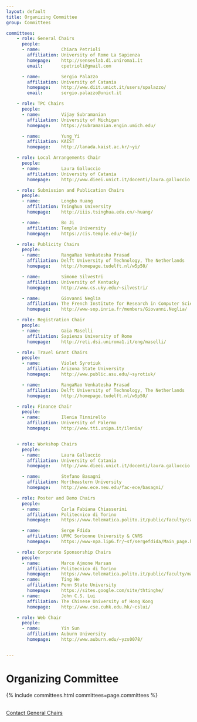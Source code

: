 ```yaml
---
layout: default
title: Organizing Committee
group: Committees

committees:
    - role: General Chairs
      people:
      - name:        Chiara Petrioli
        affiliation: University of Rome La Sapienza
        homepage:    http://senseslab.di.uniroma1.it
        email:       cpetrioli@gmail.com

      - name:        Sergio Palazzo
        affiliation: University of Catania
        homepage:    http://www.diit.unict.it/users/spalazzo/
        email:       sergio.palazzo@unict.it

    - role: TPC Chairs
      people:
      - name:        Vijay Subramanian
        affiliation: University of Michigan
        homepage:    https://subramanian.engin.umich.edu/

      - name:        Yung Yi
        affiliation: KAIST
        homepage:    http://lanada.kaist.ac.kr/~yi/

    - role: Local Arrangements Chair
      people:
      - name:        Laura Galluccio
        affiliation: University of Catania
        homepage:    http://www.dieei.unict.it/docenti/laura.galluccio

    - role: Submission and Publication Chairs
      people:
      - name:        Longbo Huang
        affiliation: Tsinghua University
        homepage:    http://iiis.tsinghua.edu.cn/~huang/

      - name:        Bo Ji
        affiliation: Temple University
        homepage:    https://cis.temple.edu/~boji/

    - role: Publicity Chairs
      people:
      - name:        RangaRao Venkatesha Prasad
        affiliation: Delft University of Technology, The Netherlands
        homepage:    http://homepage.tudelft.nl/w5p50/

      - name:        Simone Silvestri
        affiliation: University of Kentucky
        homepage:    http://www.cs.uky.edu/~silvestri/

      - name:        Giovanni Neglia
        affiliation: The French Institute for Research in Computer Science and Automation (inria)
        homepage:    http://www-sop.inria.fr/members/Giovanni.Neglia/ 

    - role: Registration Chair
      people:
      - name:        Gaia Maselli
        affiliation: Sapienza University of Rome
        homepage:    http://reti.dsi.uniroma1.it/eng/maselli/

    - role: Travel Grant Chairs
      people:
      - name:        Violet Syrotiuk
        affiliation: Arizona State University
        homepage:    http://www.public.asu.edu/~syrotiuk/

      - name:        RangaRao Venkatesha Prasad
        affiliation: Delft University of Technology, The Netherlands
        homepage:    http://homepage.tudelft.nl/w5p50/

    - role: Finance Chair
      people:
      - name:        Ilenia Tinnirello
        affiliation: University of Palermo
        homepage:    http://www.tti.unipa.it/ilenia/


    - role: Workshop Chairs
      people:
      - name:        Laura Galluccio
        affiliation: University of Catania
        homepage:    http://www.dieei.unict.it/docenti/laura.galluccio

      - name:        Stefano Basagni
        affiliation: Northeastern University
        homepage:    http://www.ece.neu.edu/fac-ece/basagni/

    - role: Poster and Demo Chairs
      people:
      - name:        Carla Fabiana Chiasserini
        affiliation: Politecnico di Torino
        homepage:    https://www.telematica.polito.it/public/faculty/carla-fabiana-chiasserini

      - name:        Serge Fdida
        affiliation: UPMC Sorbonne University & CNRS
        homepage:    https://www-npa.lip6.fr/~sf/sergefdida/Main_page.html

    - role: Corporate Sponsorship Chairs
      people:
      - name:        Marco Ajmone Marsan
        affiliation: Politecnico di Torino
        homepage:    https://www.telematica.polito.it/public/faculty/marco-ajmone-marsan
      - name:        Ting He
        affiliation: Penn State University
        homepage:    https://sites.google.com/site/thtinghe/
      - name:        John C.S. Lui
        affiliation: The Chinese University of Hong Kong
        homepage:    http://www.cse.cuhk.edu.hk/~cslui/     

    - role: Web Chair
      people:
      - name:        Yin Sun
        affiliation: Auburn University
        homepage:    http://www.auburn.edu/~yzs0078/


---
```


# Organizing Committee

{% include committees.html committees=page.committees %}

<br/>

<div class="row">
  <div class="col-sm-6 col-sm-offset-3">
    <a href="mailto:cpetrioli@gmail.com,sergio.palazzo@unict.it" class="btn btn-primary btn-block" role="button">Contact General Chairs</a>
  </div>
</div>
